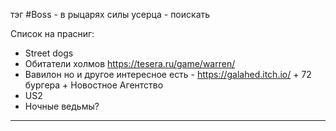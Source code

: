 тэг #Boss - в рыцарях силы усерца - поискать

Список на прасниг:
- Street dogs
- Обитатели холмов https://tesera.ru/game/warren/
- Вавилон но и другое интересное есть - https://galahed.itch.io/ + 72 бургера + Новостное Агентство
- US2
- Ночные ведьмы?
--- 



